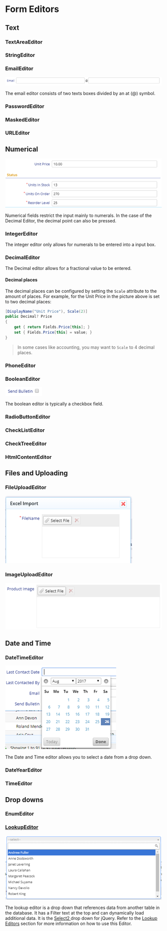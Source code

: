 # Form Editors

## Text

### TextAreaEditor

### StringEditor

### EmailEditor

![](/assets/email.png)

The email editor consists of two texts boxes divided by an at \(@\) symbol.

### PasswordEditor

### MaskedEditor

### URLEditor

### 

## Numerical

![](/assets/decint.png)

Numerical fields restrict the input mainly to numerals. In the case of the Decimal Editor, the decimal point can also be pressed.

### IntegerEditor

The integer editor only allows for numerals to be entered into a input box.

### DecimalEditor

The Decimal editor allows for a fractional value to be entered.

#### Decimal places

The decimal places can be configured by setting the `Scale` attribute to the amount of places. For example, for the Unit Price in the picture above is set to two decimal places:

```csharp
[DisplayName("Unit Price"), Scale(2)]
public Decimal? Price
{
    get { return Fields.Price[this]; }
    set { Fields.Price[this] = value; }
}
```

> In some cases like accounting, you may want to `Scale` to 4 decimal places.

### PhoneEditor

### BooleanEditor

![](/assets/bool.png)

The boolean editor is typically a checkbox field.

### RadioButtonEditor

### CheckListEditor

### CheckTreeEditor

### HtmlContentEditor

## Files and Uploading

### FileUploadEditor

![](/assets/fileupload.png)

### ImageUploadEditor

![](/assets/filesel.png)

## Date and Time

### DateTimeEditor

![](/assets/date.png)

The Date and Time editor allows you to select a date from a drop down.

### DateYearEditor

### TimeEditor

## Drop downs

### EnumEditor

### [LookupEditor](/lookup-editors.md)

![](/assets/lookup.png)

The lookup editor is a drop down that references data from another table in the database. It has a Filter text at the top and can dynamically load additional data. It is the [Select2 ](http://select2.github.io/select2/)drop down for jQuery. Refer to the [Lookup Editors](/lookup-editors.md) section for more information on how to use this Editor.

### 

### 



